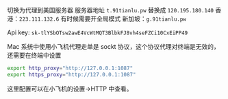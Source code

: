 
切换为代理到美国服务器
服务器地址 `t.91tianlu.pw` 替换成 `120.195.180.140`
香港：`223.111.132.6` 有时候需要开全局模式
新加坡：`g.91tianlu.pw`

Api key:
`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`


Mac 系统中使用小飞机代理走单是 sockt 协议，这个协议代理对终端是无效的，还需要在终端中设置

```sh
export http_proxy="http://127.0.0.1:1087"
export https_proxy="http://127.0.0.1:1087"
```

这里配置可以在小飞机的设置->HTTP 中查看。












